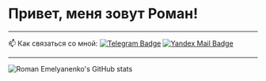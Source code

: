 
# Привет, меня зовут Роман!

---

:mailbox: Как связаться со мной: [![Telegram Badge](https://img.shields.io/badge/-Roman%20Emelyanenko-blue?style=flat&logo=Telegram&logoColor=white)](https://t.me/mystery32) [![Yandex Mail Badge](https://img.shields.io/badge/-Yandex%20Mail-yellow)](mailto:mystery32@yandex.ru)

---

![Roman Emelyanenko's GitHub stats](https://github-readme-stats.vercel.app/api?username=mystery32&show_icons=true&bg_color=00000000)
